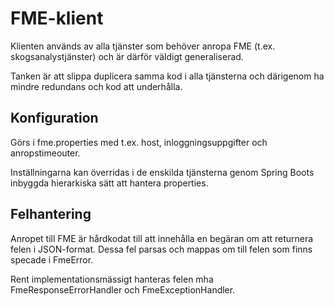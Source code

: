 # FME-klient
Klienten används av alla tjänster som behöver anropa FME (t.ex. skogsanalystjänster) och är därför väldigt generaliserad.

Tanken är att slippa duplicera samma kod i alla tjänsterna och därigenom ha mindre redundans och kod att underhålla.

## Konfiguration

Görs i fme.properties med t.ex. host, inloggningsuppgifter och anropstimeouter.

Inställningarna kan överridas i de enskilda tjänsterna genom Spring Boots inbyggda hierarkiska sätt att hantera properties.

## Felhantering
Anropet till FME är hårdkodat till att innehålla en begäran om att returnera felen i JSON-format. 
Dessa fel parsas och mappas om till felen som finns specade i FmeError.  

Rent implementationsmässigt hanteras felen mha FmeResponseErrorHandler och FmeExceptionHandler.
